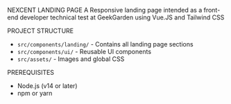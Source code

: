 NEXCENT LANDING PAGE
A Responsive landing page intended as a front-end developer technical test at GeekGarden using Vue.JS and Tailwind CSS

PROJECT STRUCTURE
- `src/components/landing/` - Contains all landing page sections
- `src/components/ui/` - Reusable UI components
- `src/assets/` - Images and global CSS

PREREQUISITES
- Node.js (v14 or later)
- npm or yarn
